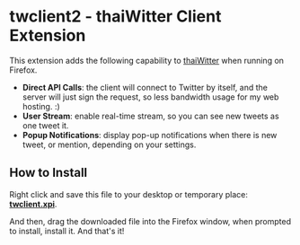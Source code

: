 twclient2 - thaiWitter Client Extension
=======================================

This extension adds the following capability to [thaiWitter](http://tw.dt.in.th/) when running on Firefox.

* __Direct API Calls__: the client will connect to Twitter by itself, and the server will just sign the request, so less bandwidth usage for my web hosting. :)
* __User Stream__: enable real-time stream, so you can see new tweets as one tweet it.
* __Popup Notifications__: display pop-up notifications when there is new tweet, or mention, depending on your settings.


How to Install
--------------

Right click and save this file to your desktop or temporary place: [__twclient.xpi__](https://github.com/dtinth/twclient2/blob/master/twclient2.xpi?raw=true).

And then, drag the downloaded file into the Firefox window, when prompted to install, install it. And that's it!